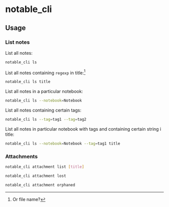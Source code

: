 # notable_cli

## Usage

### List notes

List all notes:

```sh
notable_cli ls
```

List all notes containing `regexp` in title:[^1]

[^1]: Or file name?

```sh
notable_cli ls title
```

List all notes in a particular notebook:

```sh
notable_cli ls --notebook=Notebook
```

List all notes containing certain tags:

```sh
notable_cli ls --tag=tag1 --tag=tag2
```

List all notes in particular notebook with tags and containing certain string i title:

```sh
notable_cli ls --notebook=Notebook --tag=tag1 title
```

### Attachments

```sh
notable_cli attachment list [title]
```

```sh
notable_cli attachment lost
```

```sh
notable_cli attachment orphaned
```